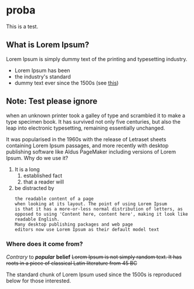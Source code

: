 # proba

This is a test.

## What is Lorem Ipsum?

Lorem Ipsum is simply dummy text of the printing and typesetting industry. 

* Lorem Ipsum has been
* the industry's standard
* dummy text ever since the 1500s (see [this](https://www.youtube.com/watch?v=dQw4w9WgXcQ))


**Note:**
Test please ignore
---


when an unknown printer took a galley of type and scrambled it to make a type specimen book.
It has survived not only five centuries, but also the leap into electronic typesetting, remaining essentially unchanged.

It was popularised in the 1960s with the release of Letraset sheets containing Lorem Ipsum passages, and more recently with desktop publishing software like Aldus PageMaker including versions of Lorem Ipsum.
Why do we use it?

1. It is a long
   1. established fact
   1. that a reader will
1. be distracted by
   ```
   the readable content of a page
   when looking at its layout. The point of using Lorem Ipsum
   is that it has a more-or-less normal distribution of letters, as opposed to using 'Content here, content here', making it look like readable English. 
   Many desktop publishing packages and web page 
   editors now use Lorem Ipsum as their default model text
   ```

### Where does it come from?

*Contrary* to ***popular*** **belief** ~~Lorem Ipsum is not simply random text. It has roots in a piece of classical Latin literature from 45 BC~~ 

The standard chunk of Lorem Ipsum used since the 1500s is reproduced below for those interested.
